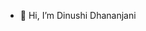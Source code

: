 - 👋 Hi, I’m Dinushi Dhananjani

<!---
Dinushi94/Dinushi94 is a ✨ special ✨ repository because its `README.md` (this file) appears on your GitHub profile.
You can click the Preview link to take a look at your changes.
--->
